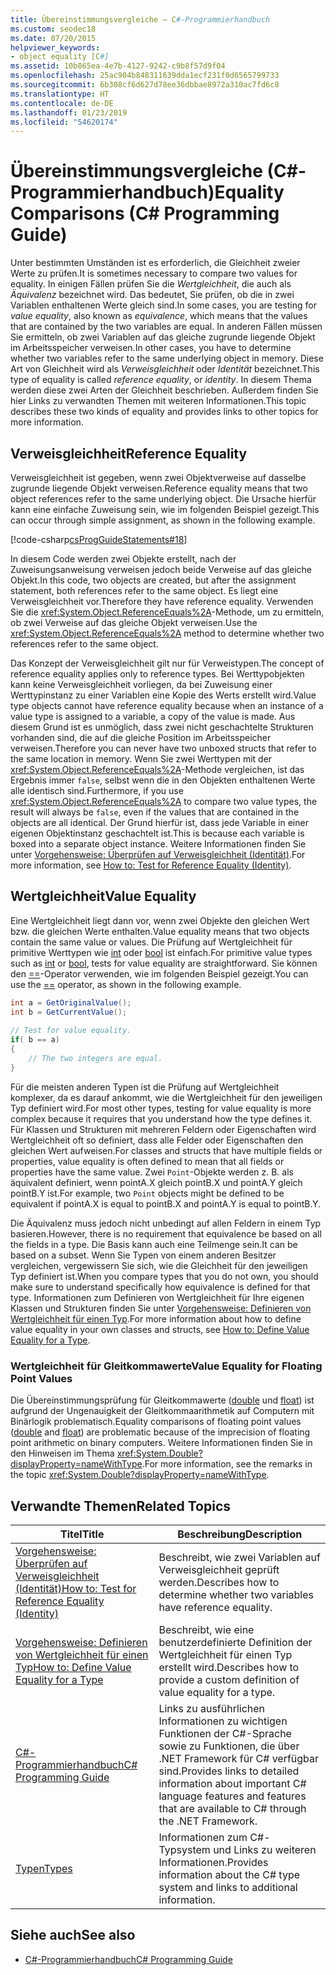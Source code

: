 ```yaml
---
title: Übereinstimmungsvergleiche – C#-Programmierhandbuch
ms.custom: seodec18
ms.date: 07/20/2015
helpviewer_keywords:
- object equality [C#]
ms.assetid: 10b865ea-4e7b-4127-9242-c9b8f57d9f04
ms.openlocfilehash: 25ac904b848311639dda1ecf231f0d6565799733
ms.sourcegitcommit: 6b308cf6d627d78ee36dbbae8972a310ac7fd6c8
ms.translationtype: HT
ms.contentlocale: de-DE
ms.lasthandoff: 01/23/2019
ms.locfileid: "54620174"
---
```

# <a name="equality-comparisons-c-programming-guide"></a><span data-ttu-id="6e625-102">Übereinstimmungsvergleiche (C#-Programmierhandbuch)</span><span class="sxs-lookup"><span data-stu-id="6e625-102">Equality Comparisons (C# Programming Guide)</span></span>
<span data-ttu-id="6e625-103">Unter bestimmten Umständen ist es erforderlich, die Gleichheit zweier Werte zu prüfen.</span><span class="sxs-lookup"><span data-stu-id="6e625-103">It is sometimes necessary to compare two values for equality.</span></span> <span data-ttu-id="6e625-104">In einigen Fällen prüfen Sie die *Wertgleichheit*, die auch als *Äquivalenz* bezeichnet wird. Das bedeutet, Sie prüfen, ob die in zwei Variablen enthaltenen Werte gleich sind.</span><span class="sxs-lookup"><span data-stu-id="6e625-104">In some cases, you are testing for *value equality*, also known as *equivalence*, which means that the values that are contained by the two variables are equal.</span></span> <span data-ttu-id="6e625-105">In anderen Fällen müssen Sie ermitteln, ob zwei Variablen auf das gleiche zugrunde liegende Objekt im Arbeitsspeicher verweisen.</span><span class="sxs-lookup"><span data-stu-id="6e625-105">In other cases, you have to determine whether two variables refer to the same underlying object in memory.</span></span> <span data-ttu-id="6e625-106">Diese Art von Gleichheit wird als *Verweisgleichheit* oder *Identität* bezeichnet.</span><span class="sxs-lookup"><span data-stu-id="6e625-106">This type of equality is called *reference equality*, or *identity*.</span></span> <span data-ttu-id="6e625-107">In diesem Thema werden diese zwei Arten der Gleichheit beschrieben. Außerdem finden Sie hier Links zu verwandten Themen mit weiteren Informationen.</span><span class="sxs-lookup"><span data-stu-id="6e625-107">This topic describes these two kinds of equality and provides links to other topics for more information.</span></span>  
  
## <a name="reference-equality"></a><span data-ttu-id="6e625-108">Verweisgleichheit</span><span class="sxs-lookup"><span data-stu-id="6e625-108">Reference Equality</span></span>  
 <span data-ttu-id="6e625-109">Verweisgleichheit ist gegeben, wenn zwei Objektverweise auf dasselbe zugrunde liegende Objekt verweisen.</span><span class="sxs-lookup"><span data-stu-id="6e625-109">Reference equality means that two object references refer to the same underlying object.</span></span> <span data-ttu-id="6e625-110">Die Ursache hierfür kann eine einfache Zuweisung sein, wie im folgenden Beispiel gezeigt.</span><span class="sxs-lookup"><span data-stu-id="6e625-110">This can occur through simple assignment, as shown in the following example.</span></span>  
  
 [!code-csharp[csProgGuideStatements#18](../../../csharp/programming-guide/classes-and-structs/codesnippet/CSharp/equality-comparisons_1.cs)]  
  
 <span data-ttu-id="6e625-111">In diesem Code werden zwei Objekte erstellt, nach der Zuweisungsanweisung verweisen jedoch beide Verweise auf das gleiche Objekt.</span><span class="sxs-lookup"><span data-stu-id="6e625-111">In this code, two objects are created, but after the assignment statement, both references refer to the same object.</span></span> <span data-ttu-id="6e625-112">Es liegt eine Verweisgleichheit vor.</span><span class="sxs-lookup"><span data-stu-id="6e625-112">Therefore they have reference equality.</span></span> <span data-ttu-id="6e625-113">Verwenden Sie die <xref:System.Object.ReferenceEquals%2A>-Methode, um zu ermitteln, ob zwei Verweise auf das gleiche Objekt verweisen.</span><span class="sxs-lookup"><span data-stu-id="6e625-113">Use the <xref:System.Object.ReferenceEquals%2A> method to determine whether two references refer to the same object.</span></span>  
  
 <span data-ttu-id="6e625-114">Das Konzept der Verweisgleichheit gilt nur für Verweistypen.</span><span class="sxs-lookup"><span data-stu-id="6e625-114">The concept of reference equality applies only to reference types.</span></span> <span data-ttu-id="6e625-115">Bei Werttypobjekten kann keine Verweisgleichheit vorliegen, da bei Zuweisung einer Werttypinstanz zu einer Variablen eine Kopie des Werts erstellt wird.</span><span class="sxs-lookup"><span data-stu-id="6e625-115">Value type objects cannot have reference equality because when an instance of a value type is assigned to a variable, a copy of the value is made.</span></span> <span data-ttu-id="6e625-116">Aus diesem Grund ist es unmöglich, dass zwei nicht geschachtelte Strukturen vorhanden sind, die auf die gleiche Position im Arbeitsspeicher verweisen.</span><span class="sxs-lookup"><span data-stu-id="6e625-116">Therefore you can never have two unboxed structs that refer to the same location in memory.</span></span> <span data-ttu-id="6e625-117">Wenn Sie zwei Werttypen mit der <xref:System.Object.ReferenceEquals%2A>-Methode vergleichen, ist das Ergebnis immer `false`, selbst wenn die in den Objekten enthaltenen Werte alle identisch sind.</span><span class="sxs-lookup"><span data-stu-id="6e625-117">Furthermore, if you use <xref:System.Object.ReferenceEquals%2A> to compare two value types, the result will always be `false`, even if the values that are contained in the objects are all identical.</span></span> <span data-ttu-id="6e625-118">Der Grund hierfür ist, dass jede Variable in einer eigenen Objektinstanz geschachtelt ist.</span><span class="sxs-lookup"><span data-stu-id="6e625-118">This is because each variable is boxed into a separate object instance.</span></span> <span data-ttu-id="6e625-119">Weitere Informationen finden Sie unter [Vorgehensweise: Überprüfen auf Verweisgleichheit (Identität)](../../../csharp/programming-guide/statements-expressions-operators/how-to-test-for-reference-equality-identity.md).</span><span class="sxs-lookup"><span data-stu-id="6e625-119">For more information, see [How to: Test for Reference Equality (Identity)](../../../csharp/programming-guide/statements-expressions-operators/how-to-test-for-reference-equality-identity.md).</span></span>  
  
## <a name="value-equality"></a><span data-ttu-id="6e625-120">Wertgleichheit</span><span class="sxs-lookup"><span data-stu-id="6e625-120">Value Equality</span></span>  
 <span data-ttu-id="6e625-121">Eine Wertgleichheit liegt dann vor, wenn zwei Objekte den gleichen Wert bzw. die gleichen Werte enthalten.</span><span class="sxs-lookup"><span data-stu-id="6e625-121">Value equality means that two objects contain the same value or values.</span></span> <span data-ttu-id="6e625-122">Die Prüfung auf Wertgleichheit für primitive Werttypen wie [int](../../../csharp/language-reference/keywords/int.md) oder [bool](../../../csharp/language-reference/keywords/bool.md) ist einfach.</span><span class="sxs-lookup"><span data-stu-id="6e625-122">For primitive value types such as [int](../../../csharp/language-reference/keywords/int.md) or [bool](../../../csharp/language-reference/keywords/bool.md), tests for value equality are straightforward.</span></span> <span data-ttu-id="6e625-123">Sie können den [==](../../../csharp/language-reference/operators/equality-comparison-operator.md)-Operator verwenden, wie im folgenden Beispiel gezeigt.</span><span class="sxs-lookup"><span data-stu-id="6e625-123">You can use the [==](../../../csharp/language-reference/operators/equality-comparison-operator.md) operator, as shown in the following example.</span></span>  
  
```csharp  
int a = GetOriginalValue();  
int b = GetCurrentValue();  
  
// Test for value equality.   
if( b == a)   
{  
    // The two integers are equal.  
}  
```  
  
 <span data-ttu-id="6e625-124">Für die meisten anderen Typen ist die Prüfung auf Wertgleichheit komplexer, da es darauf ankommt, wie die Wertgleichheit für den jeweiligen Typ definiert wird.</span><span class="sxs-lookup"><span data-stu-id="6e625-124">For most other types, testing for value equality is more complex because it requires that you understand how the type defines it.</span></span> <span data-ttu-id="6e625-125">Für Klassen und Strukturen mit mehreren Feldern oder Eigenschaften wird Wertgleichheit oft so definiert, dass alle Felder oder Eigenschaften den gleichen Wert aufweisen.</span><span class="sxs-lookup"><span data-stu-id="6e625-125">For classes and structs that have multiple fields or properties, value equality is often defined to mean that all fields or properties have the same value.</span></span> <span data-ttu-id="6e625-126">Zwei `Point`-Objekte werden z. B. als äquivalent definiert, wenn pointA.X gleich pointB.X und pointA.Y gleich pointB.Y ist.</span><span class="sxs-lookup"><span data-stu-id="6e625-126">For example, two `Point` objects might be defined to be equivalent if pointA.X is equal to pointB.X and pointA.Y is equal to pointB.Y.</span></span>  
  
 <span data-ttu-id="6e625-127">Die Äquivalenz muss jedoch nicht unbedingt auf allen Feldern in einem Typ basieren.</span><span class="sxs-lookup"><span data-stu-id="6e625-127">However, there is no requirement that equivalence be based on all the fields in a type.</span></span> <span data-ttu-id="6e625-128">Die Basis kann auch eine Teilmenge sein.</span><span class="sxs-lookup"><span data-stu-id="6e625-128">It can be based on a subset.</span></span> <span data-ttu-id="6e625-129">Wenn Sie Typen von einem anderen Besitzer vergleichen, vergewissern Sie sich, wie die Gleichheit für den jeweiligen Typ definiert ist.</span><span class="sxs-lookup"><span data-stu-id="6e625-129">When you compare types that you do not own, you should make sure to understand specifically how equivalence is defined for that type.</span></span> <span data-ttu-id="6e625-130">Informationen zum Definieren von Wertgleichheit für Ihre eigenen Klassen und Strukturen finden Sie unter [ Vorgehensweise: Definieren von Wertgleichheit für einen Typ](../../../csharp/programming-guide/statements-expressions-operators/how-to-define-value-equality-for-a-type.md).</span><span class="sxs-lookup"><span data-stu-id="6e625-130">For more information about how to define value equality in your own classes and structs, see [How to: Define Value Equality for a Type](../../../csharp/programming-guide/statements-expressions-operators/how-to-define-value-equality-for-a-type.md).</span></span>  
  
### <a name="value-equality-for-floating-point-values"></a><span data-ttu-id="6e625-131">Wertgleichheit für Gleitkommawerte</span><span class="sxs-lookup"><span data-stu-id="6e625-131">Value Equality for Floating Point Values</span></span>  
 <span data-ttu-id="6e625-132">Die Übereinstimmungsprüfung für Gleitkommawerte ([double](../../../csharp/language-reference/keywords/double.md) und [float](../../../csharp/language-reference/keywords/float.md)) ist aufgrund der Ungenauigkeit der Gleitkommaarithmetik auf Computern mit Binärlogik problematisch.</span><span class="sxs-lookup"><span data-stu-id="6e625-132">Equality comparisons of floating point values ([double](../../../csharp/language-reference/keywords/double.md) and [float](../../../csharp/language-reference/keywords/float.md)) are problematic because of the imprecision of floating point arithmetic on binary computers.</span></span> <span data-ttu-id="6e625-133">Weitere Informationen finden Sie in den Hinweisen im Thema <xref:System.Double?displayProperty=nameWithType>.</span><span class="sxs-lookup"><span data-stu-id="6e625-133">For more information, see the remarks in the topic <xref:System.Double?displayProperty=nameWithType>.</span></span>  
  
## <a name="related-topics"></a><span data-ttu-id="6e625-134">Verwandte Themen</span><span class="sxs-lookup"><span data-stu-id="6e625-134">Related Topics</span></span>  
  
|<span data-ttu-id="6e625-135">Titel</span><span class="sxs-lookup"><span data-stu-id="6e625-135">Title</span></span>|<span data-ttu-id="6e625-136">Beschreibung</span><span class="sxs-lookup"><span data-stu-id="6e625-136">Description</span></span>|  
|-----------|-----------------|  
|[<span data-ttu-id="6e625-137">Vorgehensweise: Überprüfen auf Verweisgleichheit (Identität)</span><span class="sxs-lookup"><span data-stu-id="6e625-137">How to: Test for Reference Equality (Identity)</span></span>](../../../csharp/programming-guide/statements-expressions-operators/how-to-test-for-reference-equality-identity.md)|<span data-ttu-id="6e625-138">Beschreibt, wie zwei Variablen auf Verweisgleichheit geprüft werden.</span><span class="sxs-lookup"><span data-stu-id="6e625-138">Describes how to determine whether two variables have reference equality.</span></span>|  
|[<span data-ttu-id="6e625-139">Vorgehensweise: Definieren von Wertgleichheit für einen Typ</span><span class="sxs-lookup"><span data-stu-id="6e625-139">How to: Define Value Equality for a Type</span></span>](../../../csharp/programming-guide/statements-expressions-operators/how-to-define-value-equality-for-a-type.md)|<span data-ttu-id="6e625-140">Beschreibt, wie eine benutzerdefinierte Definition der Wertgleichheit für einen Typ erstellt wird.</span><span class="sxs-lookup"><span data-stu-id="6e625-140">Describes how to provide a custom definition of value equality for a type.</span></span>|  
|[<span data-ttu-id="6e625-141">C#-Programmierhandbuch</span><span class="sxs-lookup"><span data-stu-id="6e625-141">C# Programming Guide</span></span>](../../../csharp/programming-guide/index.md)|<span data-ttu-id="6e625-142">Links zu ausführlichen Informationen zu wichtigen Funktionen der C#-Sprache sowie zu Funktionen, die über .NET Framework für C# verfügbar sind.</span><span class="sxs-lookup"><span data-stu-id="6e625-142">Provides links to detailed information about important C# language features and features that are available to C# through the .NET Framework.</span></span>|  
|[<span data-ttu-id="6e625-143">Typen</span><span class="sxs-lookup"><span data-stu-id="6e625-143">Types</span></span>](../../../csharp/programming-guide/types/index.md)|<span data-ttu-id="6e625-144">Informationen zum C#-Typsystem und Links zu weiteren Informationen.</span><span class="sxs-lookup"><span data-stu-id="6e625-144">Provides information about the C# type system and links to additional information.</span></span>|  
  
## <a name="see-also"></a><span data-ttu-id="6e625-145">Siehe auch</span><span class="sxs-lookup"><span data-stu-id="6e625-145">See also</span></span>

- [<span data-ttu-id="6e625-146">C#-Programmierhandbuch</span><span class="sxs-lookup"><span data-stu-id="6e625-146">C# Programming Guide</span></span>](../../../csharp/programming-guide/index.md)
